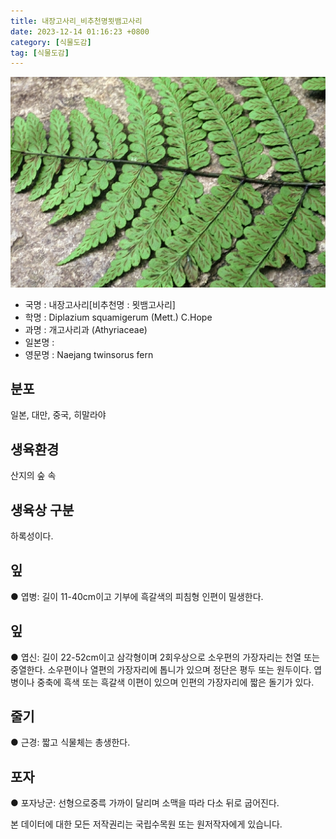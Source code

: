 ```yaml
---
title: 내장고사리_비추천명묏뱀고사리
date: 2023-12-14 01:16:23 +0800
category: [식물도감]
tag: [식물도감]
---
```




![내장고사리[비추천명 : 묏뱀고사리]](/assets/img/fileUpload/plants/basic/Aspleniaceae/Diplazium/4016/3_th2.JPG)
- 국명 : 내장고사리[비추천명 : 묏뱀고사리]
- 학명 : Diplazium squamigerum (Mett.) C.Hope
- 과명 : 개고사리과 (Athyriaceae)
- 일본명 : 
- 영문명 : Naejang twinsorus fern


## 분포
일본, 대만, 중국, 히말라야
## 생육환경
산지의 숲 속
## 생육상 구분
하록성이다. 
## 잎
● 엽병: 길이 11-40cm이고 기부에 흑갈색의 피침형 인편이 밀생한다. 
## 잎
● 엽신: 길이 22-52cm이고 삼각형이며 2회우상으로 소우편의 가장자리는 천열 또는 중열한다. 소우편이나 열편의 가장자리에 톱니가 있으며 정단은 평두 또는 원두이다. 엽병이나 중축에 흑색 또는 흑갈색 이편이 있으며 인편의 가장자리에 짧은 돌기가 있다. 
## 줄기
● 근경: 짧고 식물체는 총생한다. 
## 포자
● 포자낭군: 선형으로중륵 가까이 달리며 소맥을 따라 다소 뒤로 굽어진다. 






본 데이터에 대한 모든 저작권리는 국립수목원 또는 원저작자에게 있습니다.
